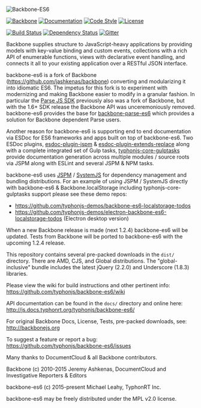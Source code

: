 ![Backbone-ES6](http://i.imgur.com/KKkgP8P.png)

[![Backbone](https://img.shields.io/badge/backbone-1.2.3-yellowgreen.svg?style=flat)](https://github.com/jashkenas/backbone)
[![Documentation](http://js.docs.typhonrt.org/typhonjs/backbone-es6/badge.svg)](http://js.docs.typhonrt.org/typhonjs/backbone-es6/)
[![Code Style](https://img.shields.io/badge/code%20style-allman-yellowgreen.svg?style=flat)](https://en.wikipedia.org/wiki/Indent_style#Allman_style)
[![License](https://img.shields.io/badge/license-MPLv2-yellowgreen.svg?style=flat)](https://github.com/typhonjs/backbone-es6/blob/master/LICENSE)

[![Build Status](https://travis-ci.org/typhonjs-backbone/backbone-es6.svg?branch=master)](https://travis-ci.org/typhonjs-backbone/backbone-es6)
[![Dependency Status](https://www.versioneye.com/user/projects/5627b86536d0ab0021000f46/badge.svg?style=flat)](https://www.versioneye.com/user/projects/5627b86536d0ab0021000f46)
[![Gitter](https://img.shields.io/gitter/room/typhonjs/TyphonJS.svg)](https://gitter.im/typhonjs/TyphonJS)

Backbone supplies structure to JavaScript-heavy applications by providing models with key-value binding and custom events, collections with a rich API of enumerable functions, views with declarative event handling, and connects it all to your existing application over a RESTful JSON interface.

backbone-es6 is a fork of Backbone (https://github.com/jashkenas/backbone) converting and modularizing it into idiomatic ES6. The impetus for this fork is to experiment with modernizing and making Backbone easier to modify in a granular fashion. In particular the [Parse JS SDK](http://www.parse.com) previously also was a fork of Backbone, but with the 1.6+ SDK release the Backbone API was unceremoniously removed. backbone-es6 provides the base for [backbone-parse-es6](https://github.com/typhonjs/backbone-parse-es6) which provides a solution for Backbone dependent Parse users. 

Another reason for backbone-es6 is supporting end to end documentation via ESDoc for ES6 frameworks and apps built on top of backbone-es6. Two ESDoc plugins, [esdoc-plugin-jspm](https://github.com/typhonjs/esdoc-plugin-jspm) & [esdoc-plugin-extends-replace](https://github.com/typhonjs/esdoc-plugin-extends-replace) along with a complete integrated set of Gulp tasks, [typhonjs-core-gulptasks](https://github.com/typhonjs/typhonjs-core-gulptasks) provide documentation generation across multiple modules / source roots via JSPM along with ESLint and several JSPM & NPM tasks.

backbone-es6 uses [JSPM](http://www.jspm.io) / [SystemJS](https://github.com/systemjs/systemjs) for dependency management and bundling distributions. For an example of using JSPM / SystemJS directly with backbone-es6 & Backbone.localStorage including typhonjs-core-gulptasks support please see these demo repos:

- https://github.com/typhonjs-demos/backbone-es6-localstorage-todos
- https://github.com/typhonjs-demos/electron-backbone-es6-localstorage-todos  (Electron desktop version)

When a new Backbone release is made (next 1.2.4) backbone-es6 will be updated. Tests from Backbone will be ported to backbone-es6 with the upcoming 1.2.4 release. 

This repository contains several pre-packed downloads in the `dist/` directory. There are AMD, CJS, and Global distributions. The "global-inclusive" bundle includes the latest jQuery (2.2.0) and Underscore (1.8.3) libraries.

Please view the wiki for build instructions and other pertinent info:
https://github.com/typhonjs/backbone-es6/wiki

API documentation can be found in the `docs/` directory and online here:
http://js.docs.typhonrt.org/typhonjs/backbone-es6/

For original Backbone Docs, License, Tests, pre-packed downloads, see:
http://backbonejs.org

To suggest a feature or report a bug:
https://github.com/typhonjs/backbone-es6/issues

Many thanks to DocumentCloud & all Backbone contributors.

Backbone (c) 2010-2015 Jeremy Ashkenas, DocumentCloud and Investigative Reporters & Editors

backbone-es6 (c) 2015-present Michael Leahy, TyphonRT Inc. 

backbone-es6 may be freely distributed under the MPL v2.0 license.
